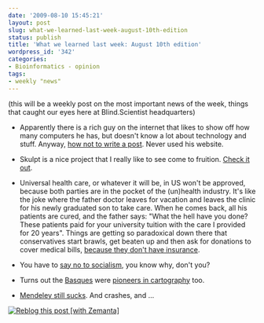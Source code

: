 ```yaml
---
date: '2009-08-10 15:45:21'
layout: post
slug: what-we-learned-last-week-august-10th-edition
status: publish
title: 'What we learned last week: August 10th edition'
wordpress_id: '342'
categories:
- Bioinformatics - opinion
tags:
- weekly "news"
---
```


(this will be a weekly post on the most important news of the week, things that caught our eyes here at Blind.Scientist headquarters)

- Apparently there is a rich guy on the internet that likes to show off how many computers he has, but doesn't know a lot about technology and stuff. Anyway, [how not to write a post](http://calacanis.com/2009/08/08/the-case-against-apple-in-five-parts/). Never used his website.

- Skulpt is a nice project that I really like to see come to fruition. [Check it out](http://code.google.com/p/skulpt/).

- Universal health care, or whatever it will be, in US won't be approved, because both parties are in the pocket of the (un)health industry. It's like the joke where the father doctor leaves for vacation and leaves the clinic for his newly graduated son to take care. When he comes back, all his patients are cured, and the father says: "What the hell have you done? These patients paid for your university tuition with the care I provided for 20 years". Things are getting so paradoxical down there that conservatives start brawls, get beaten up and then ask for donations to cover medical bills, [because they don't have insurance](http://www.kansascity.com/news/politics/story/1373035.html).

- You have to [say no to socialism](http://imgur.com/5RkJK.png), you know why, don't you?

- Turns out the [Basques](http://en.wikipedia.org/wiki/Basque_people) were [pioneers in cartography](http://www.telegraph.co.uk/news/worldnews/europe/spain/5978900/Worlds-oldest-map-Spanish-cave-has-landscape-from-14000-years-ago.html) too.

- [Mendeley still sucks](http://friendfeed.com/jhabig/78b050c5/mendeley_com-if-i-didn-t-have-very-good). And crashes, and ...





[![Reblog this post [with Zemanta]](http://img.zemanta.com/reblog_e.png?x-id=f929276a-f70d-4d8e-b170-3eddef42d0b9)](http://reblog.zemanta.com/zemified/f929276a-f70d-4d8e-b170-3eddef42d0b9/)
